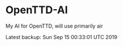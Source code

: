 # OpenTTD-AI
My AI for OpenTTD, will use primarily air

Latest backup: Sun Sep 15 00:33:01 UTC 2019
